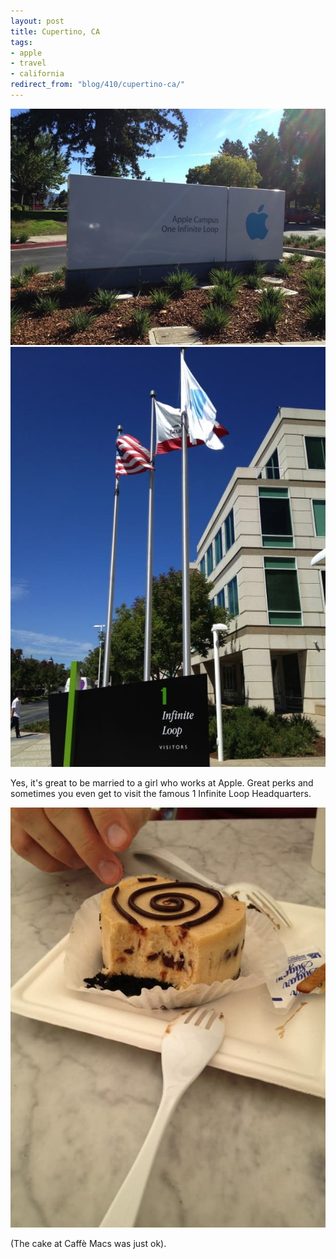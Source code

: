 ```yaml
---
layout: post
title: Cupertino, CA
tags:
- apple
- travel
- california
redirect_from: "blog/410/cupertino-ca/"
---
```

<img src="/images/181.jpg" />
<!--more-->
<img src="/images/182.jpg" />

Yes, it's great to be married to a girl who works at Apple. Great perks and sometimes you even get to visit the famous 1 Infinite Loop Headquarters. 

<img src="/images/183.jpg" />

(The cake at Caffè Macs was just ok).

